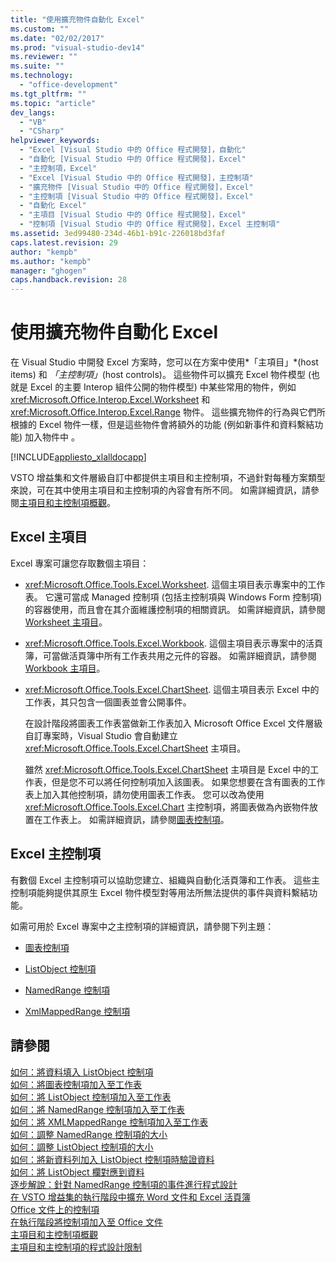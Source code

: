 ```yaml
---
title: "使用擴充物件自動化 Excel"
ms.custom: ""
ms.date: "02/02/2017"
ms.prod: "visual-studio-dev14"
ms.reviewer: ""
ms.suite: ""
ms.technology: 
  - "office-development"
ms.tgt_pltfrm: ""
ms.topic: "article"
dev_langs: 
  - "VB"
  - "CSharp"
helpviewer_keywords: 
  - "Excel [Visual Studio 中的 Office 程式開發]，自動化"
  - "自動化 [Visual Studio 中的 Office 程式開發]，Excel"
  - "主控制項，Excel"
  - "Excel [Visual Studio 中的 Office 程式開發]，主控制項"
  - "擴充物件 [Visual Studio 中的 Office 程式開發]，Excel"
  - "主控制項 [Visual Studio 中的 Office 程式開發]，Excel"
  - "自動化 Excel"
  - "主項目 [Visual Studio 中的 Office 程式開發]，Excel"
  - "控制項 [Visual Studio 中的 Office 程式開發]，Excel 主控制項"
ms.assetid: 3ed99480-234d-46b1-b91c-226018bd3faf
caps.latest.revision: 29
author: "kempb"
ms.author: "kempb"
manager: "ghogen"
caps.handback.revision: 28
---
```

# 使用擴充物件自動化 Excel
  在 Visual Studio 中開發 Excel 方案時，您可以在方案中使用*「主項目」*\(host items\) 和 *「主控制項」*\(host controls\)。 這些物件可以擴充 Excel 物件模型 \(也就是 Excel 的主要 Interop 組件公開的物件模型\) 中某些常用的物件，例如 <xref:Microsoft.Office.Interop.Excel.Worksheet> 和 <xref:Microsoft.Office.Interop.Excel.Range> 物件。 這些擴充物件的行為與它們所根據的 Excel 物件一樣，但是這些物件會將額外的功能 \(例如新事件和資料繫結功能\) 加入物件中 。  
  
 [!INCLUDE[appliesto_xlalldocapp](../vsto/includes/appliesto-xlalldocapp-md.md)]  
  
 VSTO 增益集和文件層級自訂中都提供主項目和主控制項，不過針對每種方案類型來說，可在其中使用主項目和主控制項的內容會有所不同。 如需詳細資訊，請參閱[主項目和主控制項概觀](../vsto/host-items-and-host-controls-overview.md)。  
  
## Excel 主項目  
 Excel 專案可讓您存取數個主項目：  
  
-   <xref:Microsoft.Office.Tools.Excel.Worksheet>. 這個主項目表示專案中的工作表。 它還可當成 Managed 控制項 \(包括主控制項與 Windows Form 控制項\) 的容器使用，而且會在其介面維護控制項的相關資訊。 如需詳細資訊，請參閱[Worksheet 主項目](../vsto/worksheet-host-item.md)。  
  
-   <xref:Microsoft.Office.Tools.Excel.Workbook>. 這個主項目表示專案中的活頁簿，可當做活頁簿中所有工作表共用之元件的容器。 如需詳細資訊，請參閱[Workbook 主項目](../vsto/workbook-host-item.md)。  
  
-   <xref:Microsoft.Office.Tools.Excel.ChartSheet>. 這個主項目表示 Excel 中的工作表，其只包含一個圖表並會公開事件。  
  
     在設計階段將圖表工作表當做新工作表加入 Microsoft Office Excel 文件層級自訂專案時，Visual Studio 會自動建立 <xref:Microsoft.Office.Tools.Excel.ChartSheet> 主項目。  
  
     雖然 <xref:Microsoft.Office.Tools.Excel.ChartSheet> 主項目是 Excel 中的工作表，但是您不可以將任何控制項加入該圖表。 如果您想要在含有圖表的工作表上加入其他控制項，請勿使用圖表工作表。 您可以改為使用 <xref:Microsoft.Office.Tools.Excel.Chart> 主控制項，將圖表做為內嵌物件放置在工作表上。 如需詳細資訊，請參閱[圖表控制項](../vsto/chart-control.md)。  
  
## Excel 主控制項  
 有數個 Excel 主控制項可以協助您建立、組織與自動化活頁簿和工作表。 這些主控制項能夠提供其原生 Excel 物件模型對等用法所無法提供的事件與資料繫結功能。  
  
 如需可用於 Excel 專案中之主控制項的詳細資訊，請參閱下列主題：  
  
-   [圖表控制項](../vsto/chart-control.md)  
  
-   [ListObject 控制項](../vsto/listobject-control.md)  
  
-   [NamedRange 控制項](../vsto/namedrange-control.md)  
  
-   [XmlMappedRange 控制項](../vsto/xmlmappedrange-control.md)  
  
## 請參閱  
 [如何：將資料填入 ListObject 控制項](../vsto/how-to-fill-listobject-controls-with-data.md)   
 [如何：將圖表控制項加入至工作表](../vsto/how-to-add-chart-controls-to-worksheets.md)   
 [如何：將 ListObject 控制項加入至工作表](../vsto/how-to-add-listobject-controls-to-worksheets.md)   
 [如何：將 NamedRange 控制項加入至工作表](../vsto/how-to-add-namedrange-controls-to-worksheets.md)   
 [如何：將 XMLMappedRange 控制項加入至工作表](../vsto/how-to-add-xmlmappedrange-controls-to-worksheets.md)   
 [如何：調整 NamedRange 控制項的大小](../vsto/how-to-resize-namedrange-controls.md)   
 [如何：調整 ListObject 控制項的大小](../vsto/how-to-resize-listobject-controls.md)   
 [如何：將新資料列加入 ListObject 控制項時驗證資料](../vsto/how-to-validate-data-when-a-new-row-is-added-to-a-listobject-control.md)   
 [如何：將 ListObject 欄對應到資料](../vsto/how-to-map-listobject-columns-to-data.md)   
 [逐步解說：針對 NamedRange 控制項的事件進行程式設計](../vsto/walkthrough-programming-against-events-of-a-namedrange-control.md)   
 [在 VSTO 增益集的執行階段中擴充 Word 文件和 Excel 活頁簿](../vsto/extending-word-documents-and-excel-workbooks-in-vsto-add-ins-at-run-time.md)   
 [Office 文件上的控制項](../vsto/controls-on-office-documents.md)   
 [在執行階段將控制項加入至 Office 文件](../vsto/adding-controls-to-office-documents-at-run-time.md)   
 [主項目和主控制項概觀](../vsto/host-items-and-host-controls-overview.md)   
 [主項目和主控制項的程式設計限制](../vsto/programmatic-limitations-of-host-items-and-host-controls.md)  
  
  